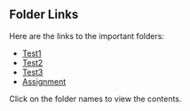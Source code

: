 ## Folder Links

Here are the links to the important folders:

- [Test1 ](https://github.com/arunima-s/GITHUB-ARUNIMA_SCIFOR/blob/main/Test1.html)
- [Test2 ](./test/)
- [Test3 ](./test3/)
- [Assignment](./assignment/)

Click on the folder names to view the contents.

